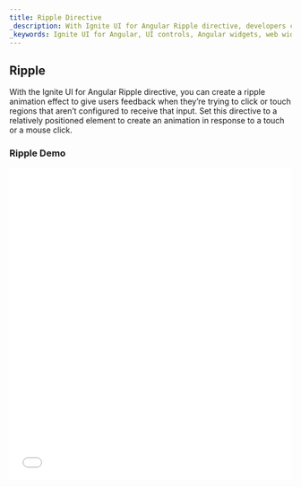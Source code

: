 ```yaml
---
title: Ripple Directive
_description: With Ignite UI for Angular Ripple directive, developers can define an area which received a ripple animation effect for powerful UI enhancement.
_keywords: Ignite UI for Angular, UI controls, Angular widgets, web widgets, UI widgets, Angular, Native Angular Components Suite, Native Angular Controls, Native Angular Components Library, Angular Ripple components, Angular Ripple controls
---
```


## Ripple
<p class="highlight">With the Ignite UI for Angular Ripple directive, you can create a ripple animation effect to give users feedback when they’re trying to click or touch regions that aren’t configured to receive that input. Set this directive to a relatively positioned element to create an animation in response to a touch or a mouse click.</p>
<div class="divider"></div>

### Ripple Demo
<div class="sample-container loading" style="height: 558px">
    <iframe id="ripple-sample-1-iframe" seamless width="100%" height="100%" frameborder="0" src="{environment:demosBaseUrl}/ripple-sample-1" onload="onSampleIframeContentLoaded(this);">
</div>
<div>
    <button data-localize="stackblitz" class="stackblitz-btn" data-iframe-id="ripple-sample-1-iframe" data-demos-base-url="{environment:demosBaseUrl}">view on stackblitz</button>
</div>
<div class="divider--half"></div>

### Dependencies

The Ripple Directive is exported as an `NgModule`, thus all you need to do in your application is to import the _IgxRippleModule_
inside your `AppModule`:

```typescript
// app.module.ts

import { IgxRippleModule } from 'igniteui-angular';

@NgModule({
    imports: [
        ...
        IgxRippleModule,
        ...
    ]
})
export class AppModule {}
```
### Usage
#### Adding Ripple Effect

Use `igxRipple` to add a ripple effect to the specified element. It will add a ripple effect with the default color.
```html
<button igxButton="raised" igxRipple>Click Me</button>
```
<div class="sample-container loading" style="height: 68px">
    <iframe seamless width="100%" height="100%" frameborder="0" src="{environment:demosBaseUrl}/ripple-sample-5" onload="onSampleIframeContentLoaded(this);">
</div>

#### Custom Color

You can set the ripple color using `igxRipple`. In this sample, we set white color to the ripple.
```html
<button igxButton="raised" igxRipple="white">White</button>
```
<div class="sample-container loading" style="height: 68px">
    <iframe seamless width="100%" height="100%" frameborder="0" src="{environment:demosBaseUrl}/ripple-sample-6" onload="onSampleIframeContentLoaded(this);">
</div>

#### Centered Ripple Effect 
The ripple effect starts from the position of the click event. You can change this behavior using `igxRippleCentered` and setting the center of the element as origin.
```html
<button igxButton="raised" igxRipple="white" igxRippleCentered="true">Centered</button>
```
<div class="sample-container loading" style="height: 68px">
    <iframe seamless width="100%" height="100%" frameborder="0" src="{environment:demosBaseUrl}/ripple-sample-3" onload="onSampleIframeContentLoaded(this);">
</div>

#### Ripple Target
Use `igxRippleTarget` to attach a ripple effect to a specific element inside a parent element.
```html
<div class="parent-div" igxRipple="blue" igxRippleTarget=".child-div" igxRippleCentered="true">
  Parent Div
  <div class="child-div">
    Child Div
  </div>
</div>
```
Notice that if you click on the parent or the child divs the ripple effect will only appear inside the child div. The child div position has to be set to **relative**.
<div class="sample-container loading" style="height: 168px">
    <iframe seamless width="100%" height="100%" frameborder="0" src="{environment:demosBaseUrl}/ripple-sample-2" onload="onSampleIframeContentLoaded(this);">
</div>

#### Ripple Duration
Use `igxRippleDuration` to change the duration of the ripple animation. The default is 600 miliseconds. In this sample the `igxRippleDuration` is set to 2000 miliseconds.
```html
<div [igxRippleDuration]=2000 igxRipple="white">
  <p>Long Ripple Animation</p>
</div>
```
<div class="sample-container loading" style="height: 148px">
    <iframe seamless width="100%" height="100%" frameborder="0" src="{environment:demosBaseUrl}/ripple-sample-4" onload="onSampleIframeContentLoaded(this);">
</div>

The `igxRipple` uses the Web Animation API and runs natively on
[browsers that support it.](http://caniuse.com/#feat=web-animation)
The `web-animations.min.js` polyfill is [available](https://github.com/web-animations/web-animations-js)
for other browsers.

> [!NOTE]
> Use a relatively positioned element for the ripple animation. You can also use `igxRippleTarget` to target a child element.
<div class="divider--half"></div>

### API
| Name   |      Type      |  Description |
|:----------|:-------------:|:------|
| `igxRipple` |  string | The color of the ripple animation |
| `igxRippleTarget` |    string   |   Set the ripple to activate on a child element inside the parent of the `igxRipple`. Accepts a CSS selector. Defaults to the parent of the `igxRipple`.  |
| `igxRippleCentered` | boolean | If true, the ripple animation originates from the center of the element rather than the location of the click event. |
| `igxRippleDuration` | number | The duration of the ripple animation. Defaults to 600 milliseconds. |
<div class="divider--half"></div>

###Additional Resources

<div class="divider--half"></div>
Our community is active and always welcoming to new ideas.

* [Ignite UI for Angular **Forums**](https://www.infragistics.com/community/forums/f/ignite-ui-for-angular)
* [Ignite UI for Angular **GitHub**](https://github.com/IgniteUI/igniteui-angular)
